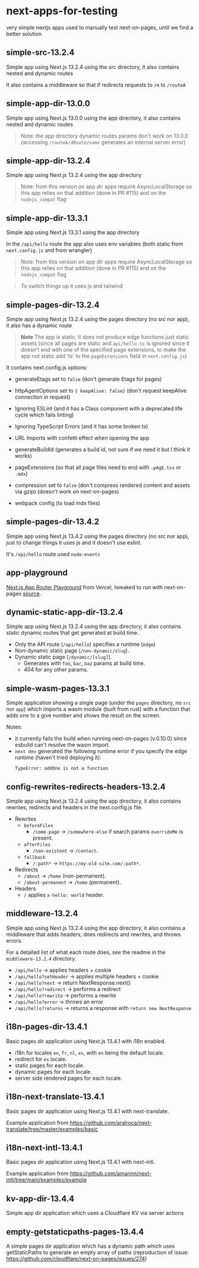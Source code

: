 # next-apps-for-testing

very simple nextjs apps used to manually test next-on-pages, until we find a better solution

## simple-src-13.2.4

Simple app using Next.js 13.2.4 using the src directory, it also contains nested and dynamic routes

It also contains a middleware so that if redirects requests to `/m` to `/routeA`

## simple-app-dir-13.0.0

Simple app using Next.js 13.0.0 using the app directory, it also contains nested and dynamic routes

> Note: the app directory dynamic routes params don't work on 13.0.0 (accessing `/routeA/dRoute/name` generates an internal server error)

## simple-app-dir-13.2.4

Simple app using Next.js 13.2.4 using the app directory

> Note: from this version on app dir apps require AsyncLocalStorage so this app relies on that addition (done in PR #115) and on the `nodejs_compat` flag

## simple-app-dir-13.3.1

Simple app using Next.js 13.3.1 using the app directory

In the `/api/hello` route the app also uses env variables (both static from `next.config.js` and from wrangler)

> Note: from this version on app dir apps require AsyncLocalStorage so this app relies on that addition (done in PR #115) and on the `nodejs_compat` flag

> To switch things up it uses js and tailwind

## simple-pages-dir-13.2.4

Simple app using Next.js 13.2.4 using the pages directory (no src nor app), it also has a dynamic route

> **Note** The app is static, it does not produce edge functions just static assets (since all pages are static and `api/hello.ts` is ignored since it doesn't end with one of the specified page extensions, to make the app not static add 'ts' to the `pageExtensions` field in `next.config.js`)

It contains next.config.js options:

- generateEtags set to `false` (don't generate Etags for pages)

- httpAgentOptions set to `{ keepAlive: false}` (don't request keepAlive connection in request)

- Ignoring ESLint (and it has a Class component with a deprecated life cycle which fails linting)

- Ignoring TypeScript Errors (and it has some broken ts)

- URL Imports with confetti effect when opening the app

- generateBuildId (generates a build id, not sure if we need it but I think it works)

- pageExtensions (so that all page files need to end with `.pAgE.tsx` or `.mdx`)

- compression set to `false` (don't compress rendered content and assets via gzip) (doesn't work on next-on-pages)

- webpack config (to load mdx files)

## simple-pages-dir-13.4.2

Simple app using Next.js 13.4.2 using the pages directory (no src nor app), just to change things it uses js and it doesn't use eslint.

It's `/api/hello` route used `node:events`

## app-playground

[Next.js App Router Playground](https://github.com/vercel/app-playground) from Vercel, tweaked to run with next-on-pages [source](https://github.com/james-elicx/app-playground-edge).

## dynamic-static-app-dir-13.2.4

Simple app using Next.js 13.2.4 using the app directory, it also contains static dynamic routes that get generated at build time.

- Only the API route (`/api/hello`) specifies a runtime (`edge`)
- Non-dynamic static page (`/non-dynamic/slug`).
- Dynamic static page (`/dynamic/[slug]`).
  - Generates with `foo`, `bar`, `baz` params at build time.
  - 404 for any other params.

## simple-wasm-pages-13.3.1

Simple application showing a single page (under the `pages` directory, no `src` nor `app`) which imports a wasm module (built from rust) with a function that adds one to a give number and shows the result on the screen.

Notes:

- it currently fails the build when running next-on-pages (v.0.10.0) since esbuild can't resolve the wasm import.
- `next dev` generated the following runtime error if you specify the edge runtime (haven't tried deploying it):
  ```
  TypeError: addOne is not a function
  ```

## config-rewrites-redirects-headers-13.2.4

Simple app using Next.js 13.2.4 using the app directory, it also contains rewrites, redirects and headers in the next.config.js file.

- Rewrites
  - `beforeFiles`
    - `/some-page` -> `/somewhere-else` if search params `overrideMe` is present.
  - `afterFiles`
    - `/non-existent` -> `/contact`.
  - `fallback`
    - `/:path*` -> `https://my-old-site.com/:path*`.
- Redirects
  - `/about` -> `/home` (non-permanent).
  - `/about-permanent` -> `/home` (permanent).
- Headers
  - `/` applies `x-hello: world` header.

## middleware-13.2.4

Simple app using Next.js 13.2.4 using the app directory, it also contains a middleware that adds headers, does redirects and rewrites, and throws errors.

For a detailed list of what each route does, see the readme in the `middleware-13.2.4` directory.

- `/api/hello` -> applies headers + cookie
- `/api/hello?setHeader` -> applies multiple headers + cookie
- `/api/hello?next` -> return NextResponse.next()
- `/api/hello?redirect` -> performs a redirect
- `/api/hello?rewrite` -> performs a rewrite
- `/api/hello?error` -> throws an error
- `/api/hello?returns` -> returns a response with `return new NextResponse`

## i18n-pages-dir-13.4.1

Basic pages dir application using Next.js 13.4.1 with i18n enabled.

- i18n for locales `en`, `fr`, `nl`, `es`, with `en` being the default locale.
- redirect for `es` locale.
- static pages for each locale.
- dynamic pages for each locale.
- server side rendered pages for each locale.

## i18n-next-translate-13.4.1

Basic pages dir application using Next.js 13.4.1 with next-translate.

Example application from https://github.com/aralroca/next-translate/tree/master/examples/basic

## i18n-next-intl-13.4.1

Basic pages dir application using Next.js 13.4.1 with next-intl.

Example application from https://github.com/amannn/next-intl/tree/main/examples/example

## kv-app-dir-13.4.4

Simple app dir application which uses a Cloudflare KV via server actions

## empty-getstaticpaths-pages-13.4.4

A simple pages dir application which has a dynamic path which uses getStaticPaths to generate
an empty array of paths (reproduction of issue: https://github.com/cloudflare/next-on-pages/issues/274)
